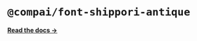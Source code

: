 # `@compai/font-shippori-antique`

[**Read the docs &rarr;**](https://components.ai/docs/typefaces/shippori-antique)
